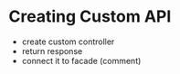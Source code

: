 # Creating Custom API

* create custom controller
* return response
* connect it to facade (comment)
